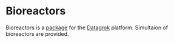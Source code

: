 # Bioreactors

Bioreactors is a [package](https://datagrok.ai/help/develop/develop#packages) for the [Datagrok](https://datagrok.ai) platform. Simultaion of bioreactors are provided.
